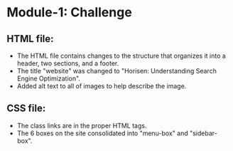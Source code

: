 # Module-1: Challenge
## HTML file:
- The HTML file contains changes to the structure that organizes it into a header, two sections, and a footer.
- The title "website" was changed to "Horisen: Understanding Search Engine Optimization".
- Added alt text to all of images to help describe the image.
## CSS file:
- The class links are in the proper HTML tags.
- The 6 boxes on the site consolidated into "menu-box" and "sidebar-box".